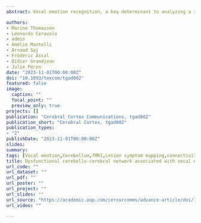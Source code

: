 ```yaml
---
abstract: Vocal emotion recognition, a key determinant to analyzing a speaker’s emotional state, is known to be impaired following cerebellar dysfunctions. Nevertheless, its possible functional integration in the large-scale brain network subtending emotional prosody recognition has yet to be explored. We administered an emotional prosody recognition task to patients with right versus left-hemispheric cerebellar lesions and a group of matched controls. We explored the lesional correlates of vocal emotion recognition in patients through a network-based analysis, by combining a neuropsychological approach for lesion mapping with normative brain connectome data. Results revealed impaired recognition among patients for neutral or negative prosody, with poorer sadness recognition performances by patients with right cerebellar lesion. Network-based lesion-symptom mapping revealed that sadness recognition performances were linked to a network connecting the cerebellum with left frontal, temporal and parietal cortices. Moreover, when focusing solely on a subgroup of patients with right cerebellar damage, sadness recognition performances were associated with a more restricted network connecting the cerebellum to the left parietal lobe. As the left hemisphere is known to be crucial for the processing of short segmental information, these results suggest that a corticocerebellar network operates on a fine temporal scale during vocal emotion decoding.

authors:
- Marine Thomasson
- Leonardo Ceravolo
- admin
- Amélie Mantelli
- Arnaud Saj
- Frédéric Assal
- Didier Grandjean
- Julie Péron
date: "2023-11-01T00:00:00Z"
doi: "10.1093/texcom/tgad002"
featured: false
image: 
  caption: ""
  focal_point: ""
  preview_only: true
projects: []
publication: "Cerebral Cortex Communications, tgad002"
publication_short: "Cerebral Cortex, tgad002"
publication_types:
- "2"
publishDate: "2023-11-01T00:00:00Z"
slides: 
summary:
tags: [Vocal emotion,Cerebellum,fMRI,Lesion symptom mapping,connectivity]
title: Dysfunctional cerebello-cerebral network associated with vocal emotion recognition impairments
url_code: ""
url_dataset: ""
url_pdf: ""
url_poster: ""
url_project: ""
url_slides: ""
url_source: "https://academic.oup.com/cercorcomms/advance-article/doi/10.1093/texcom/tgad002/6984623"
url_video: ""

---
```

